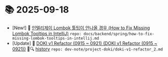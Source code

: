 # 📚 2025-09-18
- [New!] 📗 [인텔리제이 Lombok 툴팁이 안나올 경우 (How to Fix Missing Lombok Tooltips in IntelliJ)](https://til.qriosity.dev/featured/backend/spring/how-to-fix-missing-lombok-tooltips-in-intellij) `repo: docs/backend/spring/how-to-fix-missing-lombok-tooltips-in-intellij.md`
- [Update] 📙 [DOKI v1 Refactor (0915 ~ 0921) (DOKI v1 Refactor (0915 ~ 0921))](https://til.qriosity.dev/dev-note/project-doki/doki-v1-refactor_2) 📃🔍 [history](https://github.com/Queue-ri/TIL/commits/main/dev-note/project-doki/doki-v1-refactor_2.md?since=2025-09-18T00:00:00Z&until=2025-09-18T23:59:59Z) `repo: dev-note/project-doki/doki-v1-refactor_2.md`
